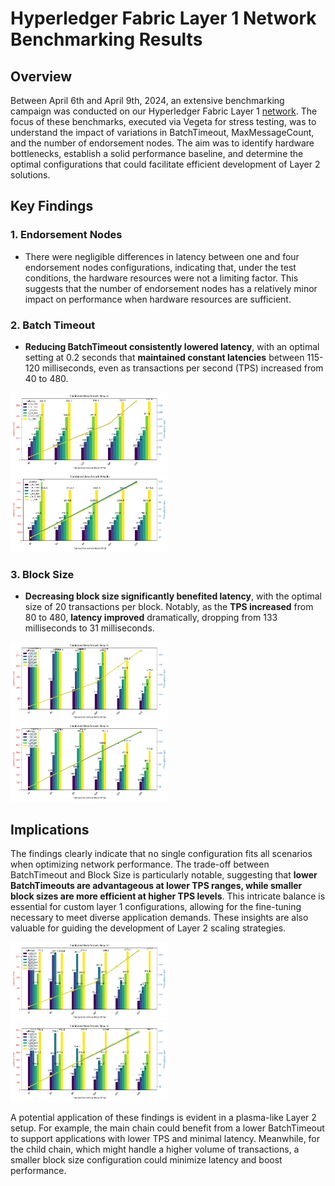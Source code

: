 # Hyperledger Fabric Layer 1 Network Benchmarking Results

## Overview
Between April 6th and April 9th, 2024, an extensive benchmarking campaign was conducted on our Hyperledger Fabric Layer 1 [network](https://github.com/weids-dev/benchains/tree/main/networks/fabric). The focus of these benchmarks, executed via Vegeta for stress testing, was to understand the impact of variations in BatchTimeout, MaxMessageCount, and the number of endorsement nodes. The aim was to identify hardware bottlenecks, establish a solid performance baseline, and determine the optimal configurations that could facilitate efficient development of Layer 2 solutions.

## Key Findings

### 1. Endorsement Nodes
- There were negligible differences in latency between one and four endorsement nodes configurations, indicating that, under the test conditions, the hardware resources were not a limiting factor. This suggests that the number of endorsement nodes has a relatively minor impact on performance when hardware resources are sufficient.

### 2. Batch Timeout
- **Reducing BatchTimeout consistently lowered latency**, with an optimal setting at 0.2 seconds that **maintained constant latencies** between 115-120 milliseconds, even as transactions per second (TPS) increased from 40 to 480.

<img src="results/Figures/Timeout/bank_combined_chart.png" alt="Bank Combined Chart for BatchTimeout" width="50%"/>
<img src="results/Figures/Timeout/bexchange_combined_chart.png" alt="Bexchange Combined Chart for BatchTimeout" width="50%"/>

### 3. Block Size
- **Decreasing block size significantly benefited latency**, with the optimal size of 20 transactions per block. Notably, as the **TPS increased** from 80 to 480, **latency improved** dramatically, dropping from 133 milliseconds to 31 milliseconds.

<img src="results/Figures/BlockSize/bank_combined_chart.png" alt="Bank Combined Chart for BatchTimeout" width="50%"/>
<img src="results/Figures/BlockSize/bexchange_combined_chart.png" alt="Bexchange Combined Chart for BatchTimeout" width="50%"/>

## Implications

The findings clearly indicate that no single configuration fits all scenarios when optimizing network performance. The trade-off between BatchTimeout and Block Size is particularly notable, suggesting that **lower BatchTimeouts are advantageous at lower TPS ranges, while smaller block sizes are more efficient at higher TPS levels**. This intricate balance is essential for custom layer 1 configurations, allowing for the fine-tuning necessary to meet diverse application demands. These insights are also valuable for guiding the development of Layer 2 scaling strategies.

<img src="results/Figures/Combine/bank_combined_chart.png" alt="Bank Combined Chart for BatchTimeout" width="50%"/>
<img src="results/Figures/Combine/bexchange_combined_chart.png" alt="Bexchange Combined Chart for BatchTimeout" width="50%"/>

A potential application of these findings is evident in a plasma-like Layer 2 setup. For example, the main chain could benefit from a lower BatchTimeout to support applications with lower TPS and minimal latency. Meanwhile, for the child chain, which might handle a higher volume of transactions, a smaller block size configuration could minimize latency and boost performance.
